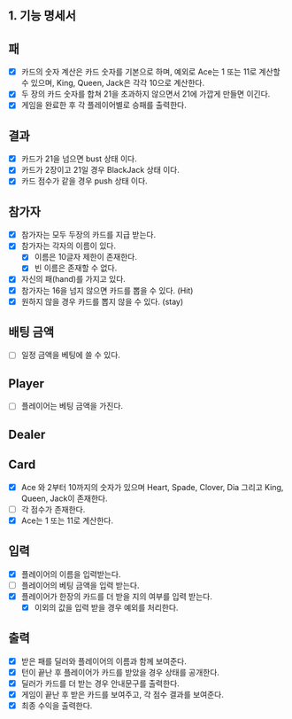 ## 1. 기능 명세서

## 패

- [x] 카드의 숫자 계산은 카드 숫자를 기본으로 하며, 예외로 Ace는 1 또는 11로 계산할 수 있으며, King, Queen, Jack은 각각 10으로 계산한다.
- [x] 두 장의 카드 숫자를 합쳐 21을 초과하지 않으면서 21에 가깝게 만들면 이긴다.
- [x] 게임을 완료한 후 각 플레이어별로 승패를 출력한다.

## 결과

- [x] 카드가 21을 넘으면 bust 상태 이다.
- [x] 카드가 2장이고 21일 경우 BlackJack 상태 이다.
- [x] 카드 점수가 같을 경우 push 상태 이다.

## 참가자

- [x] 참가자는 모두 두장의 카드를 지급 받는다.
- [x] 참가자는 각자의 이름이 있다.
    - [x] 이름은 10글자 제한이 존재한다.
    - [x] 빈 이름은 존재할 수 없다.
- [x] 자신의 패(hand)를 가지고 있다.
- [x] 참가자는 16을 넘지 않으면 카드를 뽑을 수 있다. (Hit)
- [x] 원하지 않을 경우 카드를 뽑지 않을 수 있다. (stay)

## 배팅 금액

- [ ] 일정 금액을 베팅에 쓸 수 있다.

## Player

- [ ] 플레이어는 베팅 금액을 가진다.

## Dealer

## Card

- [x] Ace 와 2부터 10까지의 숫자가 있으며 Heart, Spade, Clover, Dia 그리고 King, Queen, Jack이 존재한다.
- [ ] 각 점수가 존재한다.
- [x] Ace는 1 또는 11로 계산한다.

## 입력

- [x] 플레이어의 이름을 입력받는다.
- [ ] 플레이어의 베팅 금액을 입력 받는다.
- [x] 플레이어가 한장의 카드를 더 받을 지의 여부를 입력 받는다.
    - [x] 이외의 값을 입력 받을 경우 예외를 처리한다.

## 출력

- [x] 받은 패를 딜러와 플레이어의 이름과 함께 보여준다.
- [x] 턴이 끝난 후 플레이어가 카드를 받았을 경우 상태를 공개한다.
- [x] 딜러가 카드를 더 받는 경우 안내문구를 출력한다.
- [x] 게임이 끝난 후 받은 카드를 보여주고, 각 점수 결과를 보여준다.
- [x] 최종 수익을 출력한다.
